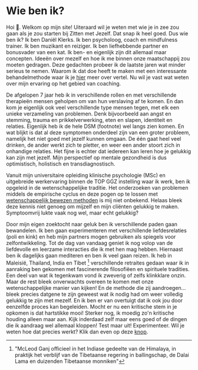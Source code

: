# Wie ben ik?
Hoi :wave:. Welkom op mijn site! Uiteraard wil je weten met wie je in zee zou gaan als je zou starten bij Zitten met Jezelf. Dat snap ik heel goed. Dus wie ben ik? Ik ben Daniël Klerks. Ik ben psycholoog, coach en mindfulness trainer. Ik ben muzikant en reiziger. Ik ben liefhebbende partner en bonusvader van een kat. Ik ben- en eigenlijk zijn dit allemaal maar concepten. Ideeën over mezelf en hoe ik me binnen onze maatschappij zou moeten gedragen. Deze gedachten probeer ik de laatste jaren wat minder serieus te nemen. Waarom ik dat doe heeft te maken met een interessante behandelmethode waar ik je [hier](https://dklerksbv.github.io/mindfulness.html?lang=nl#yourself) meer over vertel. Nu wil je vast wat weten over mijn ervaring op het gebied van coaching. 

De afgelopen 7 jaar heb ik in verschillende rollen en met verschillende therapieën mensen geholpen om van hun verslaving af te komen. En dan kom je eigenlijk ook veel verschillende type mensen tegen, met elk een unieke verzameling van problemen. Denk bijvoorbeeld aan angst en stemming, trauma en prikkelverwerking, eten en slapen, identiteit en relaties. Eigenlijk heb ik de hele DSM (footnote) wel langs zien komen. En wat blijkt is dat al deze symptomen onderdeel zijn van een groter probleem, namelijk het niet goed met jezelf kunnen omgaan. De één gaat heel veel drinken, de ander werkt zich te pletter, en weer een ander stoort zich in onhandige relaties. Het fijne is echter dat iedereen kan leren hoe je gelukkig kan zijn met jezelf. Mijn perspectief op mentale gezondheid is dus optimistisch, holistisch en transdiagnostisch. 

Vanuit mijn universitaire opleiding klinische psychologie (MSc) en uitgebreide werkervaring binnen de TOP GGZ instelling waar ik werk, ben ik opgeleid in de wetenschappelijke traditie. Het onderzoeken van problemen middels de empirische cyclus en deze pogen op te lossen met [wetenschappelijk bewezen methoden](https://dklerksbv.github.io/mindfulness.html?lang=nl#yourself) is mij niet onbekend. Helaas bleek deze kennis niet genoeg om mijzelf en mijn cliënten gelukkig te maken. Symptoomvrij lukte vaak nog wel, maar echt gelukkig? 

Door mijn eigen zoektocht naar geluk ben ik verschillende paden gaan bewandelen. Ik ben gaan experimenteren met verschillende liefdesrelaties (poli en kink) en heb mijn partners mogen gebruiken als spiegels voor zelfontwikkeling. Tot de dag van vandaag geniet ik nog volop van de liefdevolle en leerzame interacties die ik met hen mag hebben. Hiernaast ben ik dagelijks gaan mediteren en ben ik veel gaan reizen. Ik heb in Maleisië, Thailand, India en Tibet [^1] verschillende retraites gedaan waar ik in aanraking ben gekomen met fascinerende filosofiëen en spirituele tradities. Een deel van wat ik tegenkwam vond ik zweverig of zelfs klinkklare onzin. Maar de rest bleek onverwachts overeen te komen met onze wetenschappelijke manier van kijken! En de methode die zij aandroegen... bleek precies datgene te zijn geweest wat ik nodig had om weer volledig gelukkig te zijn met mezelf. En ik ben er van overtuigt dat ik ook jou door eenzelfde proces kan begeleiden. Mocht er nu een kritische stem in je opkomen is dat hartstikke mooi! Sterker nog, ik moedig zo'n kritische houding alleen maar aan. Kijk inderdaad zelf maar eens goed of de dingen die ik aandraag wel allemaal kloppen! Test maar uit! Experimenteer. Wil je weten hoe dat precies werkt? Klik dan even op deze [knop](https://dklerksbv.github.io/mindfulness.html?lang=nl#yourself).

[^1]: "McLeod Ganj officieel in het Indiase gedeelte van de Himalaya, in praktijk het verblijf van de Tibetaanse regering in ballingschap, de Dalai Lama en duizenden Tibetaanse monniken"
